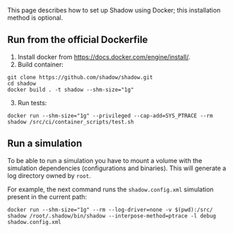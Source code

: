 This page describes how to set up Shadow using Docker; this installation method is optional.

## Run from the official Dockerfile

1. Install docker from https://docs.docker.com/engine/install/.
2. Build container:
```
git clone https://github.com/shadow/shadow.git
cd shadow
docker build . -t shadow --shm-size="1g"
```
3. Run tests:
```
docker run --shm-size="1g" --privileged --cap-add=SYS_PTRACE --rm shadow /src/ci/container_scripts/test.sh
```

## Run a simulation

To be able to run a simulation you have to mount a volume with the simulation dependencies (configurations and binaries). This will generate a log directory owned by `root`.

For example, the next command runs the `shadow.config.xml` simulation present in the current path:
```
docker run --shm-size="1g" --rm --log-driver=none -v $(pwd):/src/ shadow /root/.shadow/bin/shadow --interpose-method=ptrace -l debug shadow.config.xml
```

